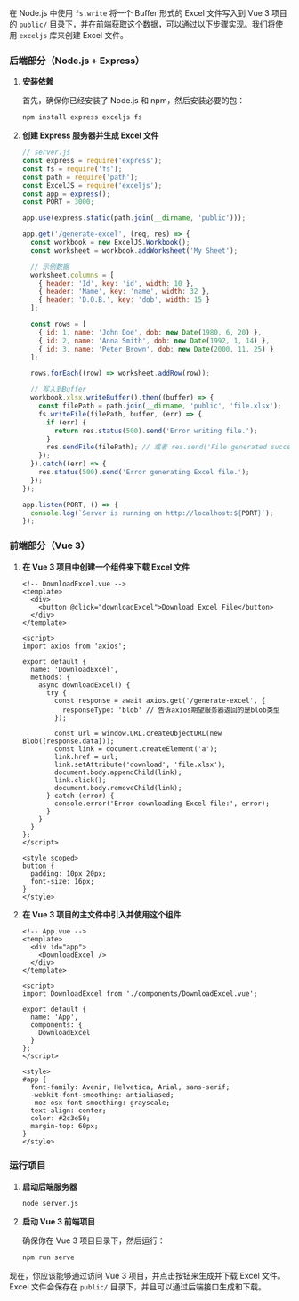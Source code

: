在 Node.js 中使用 `fs.write` 将一个 Buffer 形式的 Excel 文件写入到 Vue 3 项目的 `public/` 目录下，并在前端获取这个数据，可以通过以下步骤实现。我们将使用 `exceljs` 库来创建 Excel 文件。

### 后端部分（Node.js + Express）

1. **安装依赖**

   首先，确保你已经安装了 Node.js 和 npm，然后安装必要的包：

   ```bash
   npm install express exceljs fs
   ```

2. **创建 Express 服务器并生成 Excel 文件**

   ```javascript
   // server.js
   const express = require('express');
   const fs = require('fs');
   const path = require('path');
   const ExcelJS = require('exceljs');
   const app = express();
   const PORT = 3000;

   app.use(express.static(path.join(__dirname, 'public')));

   app.get('/generate-excel', (req, res) => {
     const workbook = new ExcelJS.Workbook();
     const worksheet = workbook.addWorksheet('My Sheet');

     // 示例数据
     worksheet.columns = [
       { header: 'Id', key: 'id', width: 10 },
       { header: 'Name', key: 'name', width: 32 },
       { header: 'D.O.B.', key: 'dob', width: 15 }
     ];

     const rows = [
       { id: 1, name: 'John Doe', dob: new Date(1980, 6, 20) },
       { id: 2, name: 'Anna Smith', dob: new Date(1992, 1, 14) },
       { id: 3, name: 'Peter Brown', dob: new Date(2000, 11, 25) }
     ];

     rows.forEach((row) => worksheet.addRow(row));

     // 写入到Buffer
     workbook.xlsx.writeBuffer().then((buffer) => {
       const filePath = path.join(__dirname, 'public', 'file.xlsx');
       fs.writeFile(filePath, buffer, (err) => {
         if (err) {
           return res.status(500).send('Error writing file.');
         }
         res.sendFile(filePath); // 或者 res.send('File generated successfully.');
       });
     }).catch((err) => {
       res.status(500).send('Error generating Excel file.');
     });
   });

   app.listen(PORT, () => {
     console.log(`Server is running on http://localhost:${PORT}`);
   });
   ```

### 前端部分（Vue 3）

1. **在 Vue 3 项目中创建一个组件来下载 Excel 文件**

   ```vue
   <!-- DownloadExcel.vue -->
   <template>
     <div>
       <button @click="downloadExcel">Download Excel File</button>
     </div>
   </template>

   <script>
   import axios from 'axios';

   export default {
     name: 'DownloadExcel',
     methods: {
       async downloadExcel() {
         try {
           const response = await axios.get('/generate-excel', {
             responseType: 'blob' // 告诉axios期望服务器返回的是blob类型
           });

           const url = window.URL.createObjectURL(new Blob([response.data]));
           const link = document.createElement('a');
           link.href = url;
           link.setAttribute('download', 'file.xlsx');
           document.body.appendChild(link);
           link.click();
           document.body.removeChild(link);
         } catch (error) {
           console.error('Error downloading Excel file:', error);
         }
       }
     }
   };
   </script>

   <style scoped>
   button {
     padding: 10px 20px;
     font-size: 16px;
   }
   </style>
   ```

2. **在 Vue 3 项目的主文件中引入并使用这个组件**

   ```vue
   <!-- App.vue -->
   <template>
     <div id="app">
       <DownloadExcel />
     </div>
   </template>

   <script>
   import DownloadExcel from './components/DownloadExcel.vue';

   export default {
     name: 'App',
     components: {
       DownloadExcel
     }
   };
   </script>

   <style>
   #app {
     font-family: Avenir, Helvetica, Arial, sans-serif;
     -webkit-font-smoothing: antialiased;
     -moz-osx-font-smoothing: grayscale;
     text-align: center;
     color: #2c3e50;
     margin-top: 60px;
   }
   </style>
   ```

### 运行项目

1. **启动后端服务器**

   ```bash
   node server.js
   ```

2. **启动 Vue 3 前端项目**

   确保你在 Vue 3 项目目录下，然后运行：

   ```bash
   npm run serve
   ```

现在，你应该能够通过访问 Vue 3 项目，并点击按钮来生成并下载 Excel 文件。Excel 文件会保存在 `public/` 目录下，并且可以通过后端接口生成和下载。
